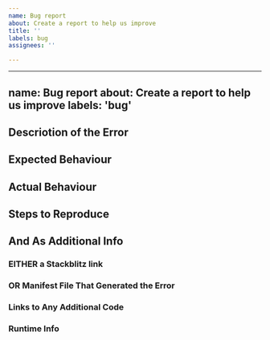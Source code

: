 ```yaml
---
name: Bug report
about: Create a report to help us improve
title: ''
labels: bug
assignees: ''

---
```


---
name: Bug report
about: Create a report to help us improve
labels: 'bug'
---
<!--- Please provide us the following info -->

## Descriotion of the Error
<!--- Tell us what happened -->

## Expected Behaviour
<!--- Tell us what should happen -->

## Actual Behaviour
<!--- Tell us what happens instead of the expected behavior -->

## Steps to Reproduce
<!--- A set of specific instructions to reproduce the bug. Include code, if relevant -->

##  And As Additional Info
### EITHER a Stackblitz link
<!--- Replicating the issue -->

### OR Manifest File That Generated the Error

### Links to Any Additional Code
<!--- E.g. your plugin code, it must be available online -->

### Runtime Info
<!--- Such as OS, node version, package.json, IF version -->
